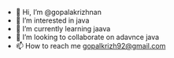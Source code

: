 - 👋 Hi, I’m @gopalakrizhnan
- 👀 I’m interested in java
- 🌱 I’m currently learning jaava
- 💞️ I’m looking to collaborate on adavnce java
- 📫 How to reach me gopalkrizh92@gmail.com

<!---
gopalakrizhnan/gopalakrizhnan is a ✨ special ✨ repository because its `README.md` (this file) appears on your GitHub profile.
You can click the Preview link to take a look at your changes.
--->
